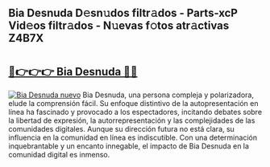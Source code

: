 ## Bia Desnuda D𝚎sn𝚞dos filtr𝚊dos - Parts-xcP Vid𝚎os filtr𝚊dos - N𝚞evas f𝚘tos atr𝚊ctivas Z4B7X

# <h2><a href="http://mb8z9s.tromn.icu/?c=Bia+Desnuda">🔗👉👉👉 Bia Desnuda 🔗🔗</a></h2>

[![Bia Desnuda nuevo](https://i.imgur.com/pEAQMta.gif)](http://mb8z9s.tromn.icu/?c=Bia+Desnuda)
Bia Desnuda, una persona compleja y polarizadora, elude la comprensión fácil. Su enfoque distintivo de la autopresentación en línea ha fascinado y provocado a los espectadores, incitando debates sobre la libertad de expresión, la autorrepresentación y las complejidades de las comunidades digitales. Aunque su dirección futura no está clara, su influencia en la comunidad en línea es indiscutible. Con una determinación inquebrantable y un encanto innegable, el impacto de Bia Desnuda en la comunidad digital es inmenso.
